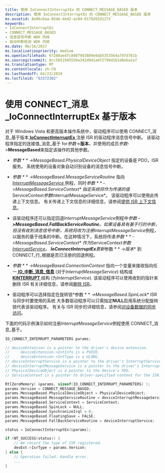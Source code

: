 ```yaml
---
title: 使用 IoConnectInterruptEx 的 CONNECT_MESSAGE_BASED 版本
description: 使用 IoConnectInterruptEx 的 CONNECT_MESSAGE_BASED 版本
ms.assetid: 8e06c6aa-85de-4ed2-ac0d-0179201d1272
keywords:
- IoConnectInterruptEx
- CONNECT_MESSAGE_BASED
- 消息信号中断 WDK 内核
- 自动中断检测 WDK 内核
ms.date: 06/16/2017
ms.localizationpriority: medium
ms.openlocfilehash: 67280ae4fc84079d3889e9ab5353564a797d781b
ms.sourcegitcommit: 0cc5051945559a242d941a6f2799d161d8eba2a7
ms.translationtype: MT
ms.contentlocale: zh-CN
ms.lasthandoff: 04/23/2019
ms.locfileid: "63372302"
---
```

# <a name="using-the-connectmessagebased-version-of-ioconnectinterruptex"></a>使用 CONNECT\_消息\_IoConnectInterruptEx 基于版本


对于 Windows Vista 和更高版本操作系统中，驱动程序可以使用 CONNECT\_消息\_基于版本[ **IoConnectInterruptEx** ](https://msdn.microsoft.com/library/windows/hardware/ff548378)注册 ISR 的驱动程序消息信号中断。 该驱动程序指定的连接值\_消息\_基于 for*参数*-&gt;**版本**，并使用的成员*参数*-&gt;**MessageBased**来指定该操作的其他参数。

-   *参数 * * *-&gt;MessageBased.PhysicalDeviceObject** 指定的设备是 PDO，ISR 服务。 系统使用的设备对象自动识别设备的消息信号中断。

-   *参数 * * *-&gt;MessageBased.MessageServiceRoutine** 指向[ *InterruptMessageService* ](https://msdn.microsoft.com/library/windows/hardware/ff547940)例程，同时*参数 * * *-&gt;MessageBased.ServiceContext** 指定系统将作为传递的值*ServiceContext*参数*InterruptMessageService*。 该驱动程序可以使用此传递上下文信息。 有关传递上下文信息的详细信息，请参阅[提供 ISR 上下文信息](providing-isr-context-information.md)。

-   该驱动程序还可以指定回退*InterruptMessageService*例程中*参数 ***-&gt;MessageBased.FallBackServiceRoutine**。如果设备具有基于行的中断，但没有收到消息信号中断，系统将改为注册*InterruptMessageService*例程，以服务的基于线条的中断。在这种情况下，系统将传递*参数 * * *-&gt;MessageBased.ServiceContext** 作为*ServiceContext*参数[ *InterruptService*](https://msdn.microsoft.com/library/windows/hardware/ff547958)。 **IoConnectInterruptEx**更新*参数 * * *-&gt;版本** 到 CONNECT\_行\_根据是否已注册的回退例程。

-   *参数 * * *-&gt;MessageBased.ConnectionContext** 指向一个变量来接收指向任一[ **IO\_中断\_消息\_信息**](https://msdn.microsoft.com/library/windows/hardware/ff550576) (对于*InterruptMessageService*) 结构或[ **KINTERRUPT** ](https://msdn.microsoft.com/library/windows/hardware/ff554237)结构 (为*InterruptService*). 该驱动程序可以使用收到的指针来删除 ISR 有关详细信息，请参阅[删除 ISR](removing-an-isr.md)。

-   驱动程序可以选择指定在旋转锁*参数 * * *-&gt;MessageBased.SpinLock** ISR 与同步时要使用的系统 大多数驱动程序可以只需指定**NULL**启用系统分配旋转锁代表该驱动程序。 有关与 ISR 同步的详细信息，请参阅[对设备数据的同步访问](synchronizing-access-to-device-data.md)。

下面的代码示例演示如何注册*InterruptMessageService*例程使用 CONNECT\_消息\_基于。

```cpp
IO_CONNECT_INTERRUPT_PARAMETERS params;

// deviceExtension is a pointer to the driver's device extension. 
//     deviceExtension->IntInfo is a PVOID.
//     deviceExtension->IntType is a ULONG.
// deviceInterruptService is a pointer to the driver's InterruptService routine.
// deviceInterruptMessageService is a pointer to the driver's InterruptMessageService routine.
// PhysicalDeviceObject is a pointer to the device's PDO. 
// ServiceContext is a pointer to driver-specified context for the ISR.

RtlZeroMemory( &params, sizeof(IO_CONNECT_INTERRUPT_PARAMETERS) );
params.Version = CONNECT_MESSAGE_BASED;
params.MessageBased.PhysicalDeviceObject = PhysicalDeviceObject;
params.MessageBased.MessageServiceRoutine = deviceInterruptMessageService;
params.MessageBased.ServiceContext = ServiceContext;
params.MessageBased.SpinLock = NULL;
params.MessageBased.SynchronizeIrql = 0;
params.MessageBased.FloatingSave = FALSE;
params.MessageBased.FallBackServiceRoutine = deviceInterruptService;

status = IoConnectInterruptEx(&params);

if (NT_SUCCESS(status)) {
    // We record the type of ISR registered.
    devExt->IsrType = params.Version;
} else {
    // Operation failed. Handle error.
    ...
}
```

 

 




